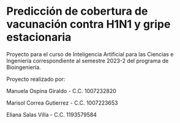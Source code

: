 # Predicción de cobertura de vacunación contra H1N1 y gripe estacionaria
Proyecto para el curso de Inteligencia Artificial para las Ciencias e Ingeniería correspondiente al semestre 2023-2 del programa de Bioingeniería. 

Proyecto realizado por:

Manuela Ospina Giraldo - C.C. 1007232820

Marisol Correa Gutierrez - C.C. 1007223653

Eliana Salas Villa - C.C. 1193579584
